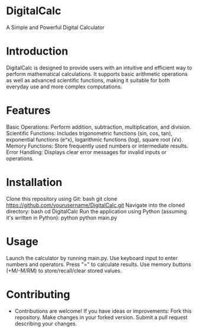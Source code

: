 
# DigitalCalc
A Simple and Powerful Digital Calculator
# Introduction
DigitalCalc is designed to provide users with an intuitive and efficient way to perform mathematical calculations. It supports basic arithmetic operations as well as advanced scientific functions, making it suitable for both everyday use and more complex computations.
# Features
Basic Operations: Perform addition, subtraction, multiplication, and division.
Scientific Functions: Includes trigonometric functions (sin, cos, tan), exponential functions (e^x), logarithmic functions (log), square root (√x).
Memory Functions: Store frequently used numbers or intermediate results.
Error Handling: Displays clear error messages for invalid inputs or operations.
# Installation
Clone this repository using Git:
bash
git clone https://github.com/yourusername/DigitalCalc.git
Navigate into the cloned directory:
bash
cd DigitalCalc
Run the application using Python (assuming it's written in Python):
python
python main.py
# Usage
Launch the calculator by running main.py.
Use keyboard input to enter numbers and operators.
Press "=" to calculate results.
Use memory buttons (+M/-M/RM) to store/recall/clear stored values.
# Contributing
- Contributions are welcome! If you have ideas or improvements:
Fork this repository.
Make changes in your forked version.
Submit a pull request describing your changes.
